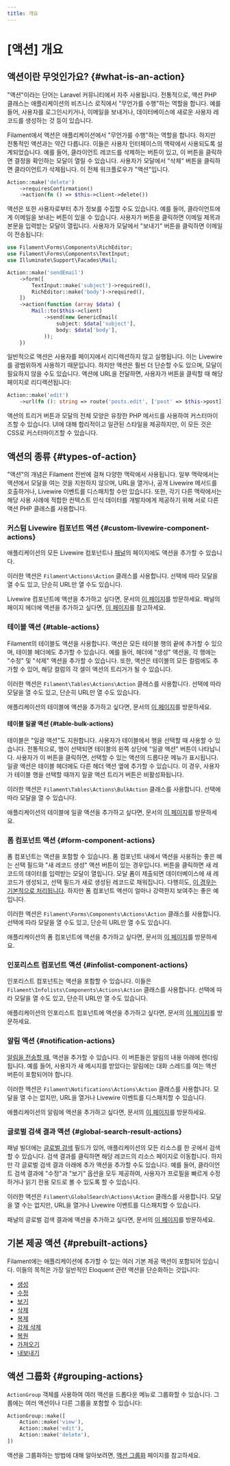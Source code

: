 ```yaml
---
title: 개요
---
```

# [액션] 개요
## 액션이란 무엇인가요? {#what-is-an-action}

"액션"이라는 단어는 Laravel 커뮤니티에서 자주 사용됩니다. 전통적으로, 액션 PHP 클래스는 애플리케이션의 비즈니스 로직에서 "무언가를 수행"하는 역할을 합니다. 예를 들어, 사용자를 로그인시키거나, 이메일을 보내거나, 데이터베이스에 새로운 사용자 레코드를 생성하는 것 등이 있습니다.

Filament에서 액션은 애플리케이션에서 "무언가를 수행"하는 역할을 합니다. 하지만 전통적인 액션과는 약간 다릅니다. 이들은 사용자 인터페이스의 맥락에서 사용되도록 설계되었습니다. 예를 들어, 클라이언트 레코드를 삭제하는 버튼이 있고, 이 버튼을 클릭하면 결정을 확인하는 모달이 열릴 수 있습니다. 사용자가 모달에서 "삭제" 버튼을 클릭하면 클라이언트가 삭제됩니다. 이 전체 워크플로우가 "액션"입니다.

```php
Action::make('delete')
    ->requiresConfirmation()
    ->action(fn () => $this->client->delete())
```

액션은 또한 사용자로부터 추가 정보를 수집할 수도 있습니다. 예를 들어, 클라이언트에게 이메일을 보내는 버튼이 있을 수 있습니다. 사용자가 버튼을 클릭하면 이메일 제목과 본문을 입력받는 모달이 열립니다. 사용자가 모달에서 "보내기" 버튼을 클릭하면 이메일이 전송됩니다:

```php
use Filament\Forms\Components\RichEditor;
use Filament\Forms\Components\TextInput;
use Illuminate\Support\Facades\Mail;

Action::make('sendEmail')
    ->form([
        TextInput::make('subject')->required(),
        RichEditor::make('body')->required(),
    ])
    ->action(function (array $data) {
        Mail::to($this->client)
            ->send(new GenericEmail(
                subject: $data['subject'],
                body: $data['body'],
            ));
    })
```

일반적으로 액션은 사용자를 페이지에서 리디렉션하지 않고 실행됩니다. 이는 Livewire를 광범위하게 사용하기 때문입니다. 하지만 액션은 훨씬 더 단순할 수도 있으며, 모달이 필요하지 않을 수도 있습니다. 액션에 URL을 전달하면, 사용자가 버튼을 클릭할 때 해당 페이지로 리디렉션됩니다:

```php
Action::make('edit')
    ->url(fn (): string => route('posts.edit', ['post' => $this->post]))
```

액션의 트리거 버튼과 모달의 전체 모양은 유창한 PHP 메서드를 사용하여 커스터마이즈할 수 있습니다. UI에 대해 합리적이고 일관된 스타일을 제공하지만, 이 모든 것은 CSS로 커스터마이즈할 수 있습니다.

## 액션의 종류 {#types-of-action}

"액션"의 개념은 Filament 전반에 걸쳐 다양한 맥락에서 사용됩니다. 일부 맥락에서는 액션에서 모달을 여는 것을 지원하지 않으며, URL을 열거나, 공개 Livewire 메서드를 호출하거나, Livewire 이벤트를 디스패치할 수만 있습니다. 또한, 각기 다른 맥락에서는 해당 사용 사례에 적합한 컨텍스트 인식 데이터를 개발자에게 제공하기 위해 서로 다른 액션 PHP 클래스를 사용합니다.

### 커스텀 Livewire 컴포넌트 액션 {#custom-livewire-component-actions}

애플리케이션의 모든 Livewire 컴포넌트나 [패널](../panels/pages)의 페이지에도 액션을 추가할 수 있습니다.

이러한 액션은 `Filament\Actions\Action` 클래스를 사용합니다. 선택에 따라 모달을 열 수도 있고, 단순히 URL만 열 수도 있습니다.

Livewire 컴포넌트에 액션을 추가하고 싶다면, 문서의 [이 페이지](adding-an-action-to-a-livewire-component)를 방문하세요. 패널의 페이지 헤더에 액션을 추가하고 싶다면, [이 페이지](../panels/pages#header-actions)를 참고하세요.

### 테이블 액션 {#table-actions}

Filament의 테이블도 액션을 사용합니다. 액션은 모든 테이블 행의 끝에 추가할 수 있으며, 테이블 헤더에도 추가할 수 있습니다. 예를 들어, 헤더에 "생성" 액션을, 각 행에는 "수정" 및 "삭제" 액션을 추가할 수 있습니다. 또한, 액션은 테이블의 모든 컬럼에도 추가할 수 있어, 해당 컬럼의 각 셀이 액션의 트리거가 될 수 있습니다.

이러한 액션은 `Filament\Tables\Actions\Action` 클래스를 사용합니다. 선택에 따라 모달을 열 수도 있고, 단순히 URL만 열 수도 있습니다.

애플리케이션의 테이블에 액션을 추가하고 싶다면, 문서의 [이 페이지](../tables/actions)를 방문하세요.

#### 테이블 일괄 액션 {#table-bulk-actions}

테이블은 "일괄 액션"도 지원합니다. 사용자가 테이블에서 행을 선택할 때 사용할 수 있습니다. 전통적으로, 행이 선택되면 테이블의 왼쪽 상단에 "일괄 액션" 버튼이 나타납니다. 사용자가 이 버튼을 클릭하면, 선택할 수 있는 액션의 드롭다운 메뉴가 표시됩니다. 일괄 액션은 테이블 헤더에도 다른 헤더 액션 옆에 추가할 수 있습니다. 이 경우, 사용자가 테이블 행을 선택할 때까지 일괄 액션 트리거 버튼은 비활성화됩니다.

이러한 액션은 `Filament\Tables\Actions\BulkAction` 클래스를 사용합니다. 선택에 따라 모달을 열 수 있습니다.

애플리케이션의 테이블에 일괄 액션을 추가하고 싶다면, 문서의 [이 페이지](../tables/actions#bulk-actions)를 방문하세요.

### 폼 컴포넌트 액션 {#form-component-actions}

폼 컴포넌트는 액션을 포함할 수 있습니다. 폼 컴포넌트 내에서 액션을 사용하는 좋은 예는 선택 필드와 "새 레코드 생성" 액션 버튼이 있는 경우입니다. 버튼을 클릭하면 새 레코드의 데이터를 입력받는 모달이 열립니다. 모달 폼이 제출되면 데이터베이스에 새 레코드가 생성되고, 선택 필드가 새로 생성된 레코드로 채워집니다. 다행히도, [이 경우는 기본적으로 처리됩니다](../forms/fields/select#creating-new-records). 하지만 폼 컴포넌트 액션이 얼마나 강력한지 보여주는 좋은 예입니다.

이러한 액션은 `Filament\Forms\Components\Actions\Action` 클래스를 사용합니다. 선택에 따라 모달을 열 수도 있고, 단순히 URL만 열 수도 있습니다.

애플리케이션의 폼 컴포넌트에 액션을 추가하고 싶다면, 문서의 [이 페이지](../forms/actions)를 방문하세요.

### 인포리스트 컴포넌트 액션 {#infolist-component-actions}

인포리스트 컴포넌트는 액션을 포함할 수 있습니다. 이들은 `Filament\Infolists\Components\Actions\Action` 클래스를 사용합니다. 선택에 따라 모달을 열 수도 있고, 단순히 URL만 열 수도 있습니다.

애플리케이션의 인포리스트 컴포넌트에 액션을 추가하고 싶다면, 문서의 [이 페이지](../infolists/actions)를 방문하세요.

### 알림 액션 {#notification-actions}

[알림을 전송할 때](../notifications/sending-notifications), 액션을 추가할 수 있습니다. 이 버튼들은 알림의 내용 아래에 렌더링됩니다. 예를 들어, 사용자가 새 메시지를 받았다는 알림에는 대화 스레드를 여는 액션 버튼이 포함되어야 합니다.

이러한 액션은 `Filament\Notifications\Actions\Action` 클래스를 사용합니다. 모달을 열 수는 없지만, URL을 열거나 Livewire 이벤트를 디스패치할 수 있습니다.

애플리케이션의 알림에 액션을 추가하고 싶다면, 문서의 [이 페이지](../notifications/sending-notifications#adding-actions-to-notifications)를 방문하세요.

### 글로벌 검색 결과 액션 {#global-search-result-actions}

패널 빌더에는 [글로벌 검색](../panels/resources/global-search) 필드가 있어, 애플리케이션의 모든 리소스를 한 곳에서 검색할 수 있습니다. 검색 결과를 클릭하면 해당 레코드의 리소스 페이지로 이동합니다. 하지만 각 글로벌 검색 결과 아래에 추가 액션을 추가할 수도 있습니다. 예를 들어, 클라이언트 검색 결과에 "수정"과 "보기" 옵션을 모두 제공하여, 사용자가 프로필을 빠르게 수정하거나 읽기 전용 모드로 볼 수 있도록 할 수 있습니다.

이러한 액션은 `Filament\GlobalSearch\Actions\Action` 클래스를 사용합니다. 모달을 열 수는 없지만, URL을 열거나 Livewire 이벤트를 디스패치할 수 있습니다.

패널의 글로벌 검색 결과에 액션을 추가하고 싶다면, 문서의 [이 페이지](../panels/resources/global-search#adding-actions-to-global-search-results)를 방문하세요.

## 기본 제공 액션 {#prebuilt-actions}

Filament에는 애플리케이션에 추가할 수 있는 여러 기본 제공 액션이 포함되어 있습니다. 이들의 목적은 가장 일반적인 Eloquent 관련 액션을 단순화하는 것입니다:

- [생성](prebuilt-actions/create)
- [수정](prebuilt-actions/edit)
- [보기](prebuilt-actions/view)
- [삭제](prebuilt-actions/delete)
- [복제](prebuilt-actions/replicate)
- [강제 삭제](prebuilt-actions/force-delete)
- [복원](prebuilt-actions/restore)
- [가져오기](prebuilt-actions/import)
- [내보내기](prebuilt-actions/export)

## 액션 그룹화 {#grouping-actions}

`ActionGroup` 객체를 사용하여 여러 액션을 드롭다운 메뉴로 그룹화할 수 있습니다. 그룹에는 여러 액션이나 다른 그룹을 포함할 수 있습니다:

```php
ActionGroup::make([
    Action::make('view'),
    Action::make('edit'),
    Action::make('delete'),
])
```

액션을 그룹화하는 방법에 대해 알아보려면, [액션 그룹화](grouping-actions) 페이지를 참고하세요.
